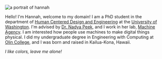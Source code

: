 ![a portrait of hannah](./content/about/portrait.jpg)

Hello! I'm Hannah, welcome to my domain! I am a PhD student in the department of [Human Centered Design and Engineering](https://www.hcde.washington.edu/) at the [University of Washington](https://www.washington.edu/). I'm advised by [Dr. Nadya Peek](http://infosyncratic.nl/), and I work in her lab, [Machine Agency](https://depts.washington.edu/machines/). I am interested how people use machines to make digital things physical. I did my undergraduate degree in Engineering with Computing at [Olin College](http://www.olin.edu/), and I was born and raised in Kailua-Kona, Hawaii.

_I like colors, leave me alone!_

